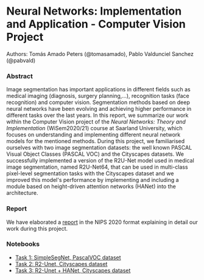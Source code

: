 # Neural Networks: Implementation and Application - Computer Vision Project 

Authors: Tomás Amado Peters (@tomasamado), Pablo Valdunciel Sanchez (@pabvald)

### Abstract
Image segmentation has important applications in different fields such as medical imaging (diagnosis, surgery planning,...), recognition tasks (face recognition) and computer vision. Segmentation methods based on deep neural networks have been evolving and achieving higher performance in different tasks over the last years. In this report, we summarize our work within the Computer Vision project of the *Neural Networks: Theory and Implementation* (WiSem2020/21) course at Saarland University, which focuses on understanding and implementing different neural network models for the mentioned methods. During this project, we familiarised ourselves with two image segmentation datasets: the well known PASCAL Visual Object Classes (PASCAL VOC) and the Cityscapes datasets. We successfully implemented a version of the R2U-Net model used in medical image segmentation, named R2U-Net64, that can be used in multi-class pixel-level segmentation tasks with the Cityscapes dataset and we improved this model's performance by implementing and including a module based on height-driven attention networks (HANet) into the architecture.


### Report 

We have elaborated a [report](./docs/report.pdf) in the NIPS 2020 format explaining in detail our work during this project.

### Notebooks 

- [Task 1: SimpleSegNet, PascalVOC dataset](https://nbviewer.jupyter.org/github/pabvald/image-segmentation/blob/main/Vision_task_1.ipynb)
- [Task 2: R2-Unet, Cityscapes dataset](https://nbviewer.jupyter.org/github/pabvald/image-segmentation/blob/main/Vision_task_2.ipynb)
- [Task 3: R2-Unet + HANet, Cityscapes dataset](https://nbviewer.jupyter.org/github/pabvald/image-segmentation/blob/main/Vision_task_3.ipynb)

